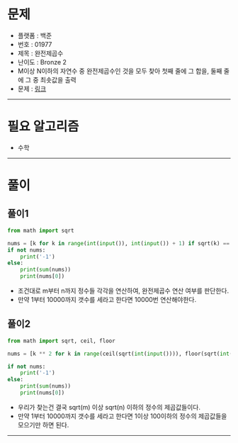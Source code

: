 # 문제
- 플랫폼 : 백준
- 번호 : 01977
- 제목 : 완전제곱수
- 난이도 : Bronze 2
- M이상 N이하의 자연수 중 완전제곱수인 것을 모두 찾아 첫째 줄에 그 합을, 둘째 줄에 그 중 최솟값을 출력
- 문제 : <a href="https://www.acmicpc.net/problem/1977" target="_blank">링크</a>

---

# 필요 알고리즘
- 수학

---

# 풀이

## 풀이1
```python
from math import sqrt

nums = [k for k in range(int(input()), int(input()) + 1) if sqrt(k) == int(sqrt(k))]
if not nums:
    print('-1')
else:
    print(sum(nums))
    print(nums[0])
```
- 조건대로 m부터 n까지 정수들 각각을 연산하여, 완전제곱수 연산 여부를 판단한다.
- 만약 1부터 10000까지 갯수를 세라고 한다면 10000번 연산해야한다.


## 풀이2
```python
from math import sqrt, ceil, floor

nums = [k ** 2 for k in range(ceil(sqrt(int(input()))), floor(sqrt(int(input()))) + 1)]

if not nums:
    print('-1')
else:
    print(sum(nums))
    print(nums[0])
```
- 우리가 찾는건 결국 sqrt(m) 이상 sqrt(n) 이하의 정수의 제곱값들이다.
- 만약 1부터 10000까지 갯수를 세라고 한다면 1이상 100이하의 정수의 제곱값들을 모으기만 하면 된다.

---
